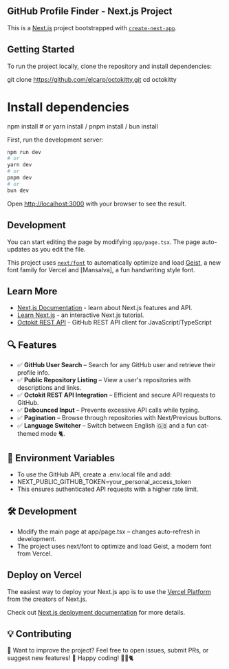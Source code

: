 ## GitHub Profile Finder - Next.js Project

This is a [Next.js](https://nextjs.org) project bootstrapped with [`create-next-app`](https://nextjs.org/docs/app/api-reference/cli/create-next-app).

## Getting Started

To run the project locally, clone the repository and install dependencies:

git clone https://github.com/elcarp/octokitty.git
cd octokitty

# Install dependencies
npm install  # or yarn install / pnpm install / bun install


First, run the development server:

```bash
npm run dev
# or
yarn dev
# or
pnpm dev
# or
bun dev
```

Open [http://localhost:3000](http://localhost:3000) with your browser to see the result.

## Development

You can start editing the page by modifying `app/page.tsx`. The page auto-updates as you edit the file.

This project uses [`next/font`](https://nextjs.org/docs/app/building-your-application/optimizing/fonts) to automatically optimize and load [Geist](https://vercel.com/font), a new font family for Vercel and [Mansalva], 
a fun handwriting style font.

## Learn More

- [Next.js Documentation](https://nextjs.org/docs) - learn about Next.js features and API.
- [Learn Next.js](https://nextjs.org/learn) - an interactive Next.js tutorial.
- [Octokit REST API](https://octokit.github.io/rest.js/) - GitHub REST API client for JavaScript/TypeScript

## 🔍 Features  

- ✅ **GitHub User Search** – Search for any GitHub user and retrieve their profile info.  
- ✅ **Public Repository Listing** – View a user's repositories with descriptions and links.  
- ✅ **Octokit REST API Integration** – Efficient and secure API requests to GitHub.  
- ✅ **Debounced Input** – Prevents excessive API calls while typing.  
- ✅ **Pagination** – Browse through repositories with Next/Previous buttons.  
- ✅ **Language Switcher** – Switch between English 🇬🇧 and a fun cat-themed mode 🐈.  

## 🔑 Environment Variables

- To use the GitHub API, create a .env.local file and add: 
- NEXT_PUBLIC_GITHUB_TOKEN=your_personal_access_token
- This ensures authenticated API requests with a higher rate limit.

## 🛠 Development
- Modify the main page at app/page.tsx – changes auto-refresh in development.
- The project uses next/font to optimize and load Geist, a modern font from Vercel.

## Deploy on Vercel

The easiest way to deploy your Next.js app is to use the [Vercel Platform](https://vercel.com/new?utm_medium=default-template&filter=next.js&utm_source=create-next-app&utm_campaign=create-next-app-readme) from the creators of Next.js.

Check out [Next.js deployment documentation](https://nextjs.org/docs/app/building-your-application/deploying) for more details.

## 💡 Contributing
👾 Want to improve the project? Feel free to open issues, submit PRs, or suggest new features!
🔗 Happy coding! 🚀🐙🐈
